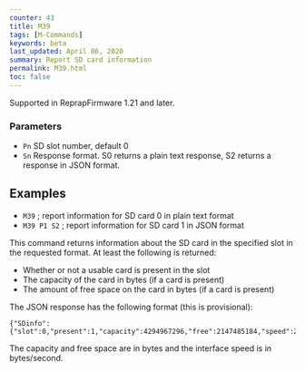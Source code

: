 ```yaml
---
counter: 43
title: M39
tags: [M-Commands] 
keywords: beta 
last_updated: April 06, 2020 
summary: Report SD card information 
permalink: M39.html
toc: false 
---
```



Supported in ReprapFirmware 1.21 and later.

### Parameters

* `Pn` SD slot number, default 0
* `Sn` Response format. S0 returns a plain text response, S2 returns a response in JSON format.

## Examples

* `M39`   ; report information for SD card 0 in plain text format
* `M39 P1 S2` ; report information for SD card 1 in JSON format

This command returns information about the SD card in the specified slot in the requested format. At least the following is returned:

* Whether or not a usable card is present in the slot
* The capacity of the card in bytes (if a card is present)
* The amount of free space on the card in bytes (if a card is present)

The JSON response has the following format (this is provisional):

```
{"SDinfo":{"slot":0,"present":1,"capacity":4294967296,"free":2147485184,"speed":20971520}}
```

The capacity and free space are in bytes and the interface speed is in bytes/second.

